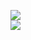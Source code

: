 [![](https://img.shields.io/badge/Made%20With-Github%20Spray-lightgrey.svg?style=for-the-badge&logo=github)](https://github.com/Annihil/github-spray#2044)  
[![](https://i.imgur.com/2DrTn0Z.gif)](https://github.com/Annihil/github-spray)